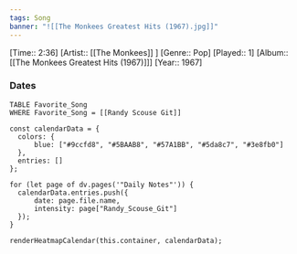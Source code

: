 ```yaml
---
tags: Song  
banner: "![[The Monkees Greatest Hits (1967).jpg]]"
---
```

[Time:: 2:36]
[Artist:: [[The Monkees]] ]
[Genre:: Pop]
[Played:: 1]
[Album:: [[The Monkees Greatest Hits (1967)]]]
[Year:: 1967]
### Dates
````dataview
TABLE Favorite_Song
WHERE Favorite_Song = [[Randy Scouse Git]]
````
  ```dataviewjs
const calendarData = { 
	colors: { 
		blue: ["#9ccfd8", "#5BAAB8", "#57A1BB", "#5da8c7", "#3e8fb0"] 
	}, 
	entries: [] 
}; 

for (let page of dv.pages('"Daily Notes"')) { 
	calendarData.entries.push({ 
		date: page.file.name, 
		intensity: page["Randy_Scouse_Git"]
	}); 
} 

renderHeatmapCalendar(this.container, calendarData);
```
